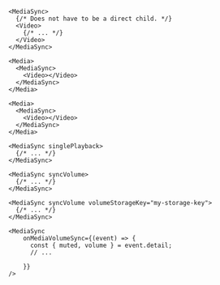 <script>
import Docs from '../_Docs.md';
</script>

<Docs>

```jsx:copy:slot=usage
<MediaSync>
  {/* Does not have to be a direct child. */}
  <Video>
    {/* ... */}
  </Video>
</MediaSync>
```

```jsx:slot=usage-multiple
<Media>
  <MediaSync>
    <Video></Video>
  </MediaSync>
</Media>

<Media>
  <MediaSync>
    <Video></Video>
  </MediaSync>
</Media>
```

```jsx:copy:slot=sync-playback
<MediaSync singlePlayback>
  {/* ... */}
</MediaSync>
```

```jsx:copy:slot=sync-volume
<MediaSync syncVolume>
  {/* ... */}
</MediaSync>
```

```jsx:slot=volume-storage
<MediaSync syncVolume volumeStorageKey="my-storage-key">
  {/* ... */}
</MediaSync>
```

```js:copy-highlight:slot=volume-sync-event{2-6}
<MediaSync
	onMediaVolumeSync={(event) => {
	  const { muted, volume } = event.detail;
	  // ...

	}}
/>
```

</Docs>
